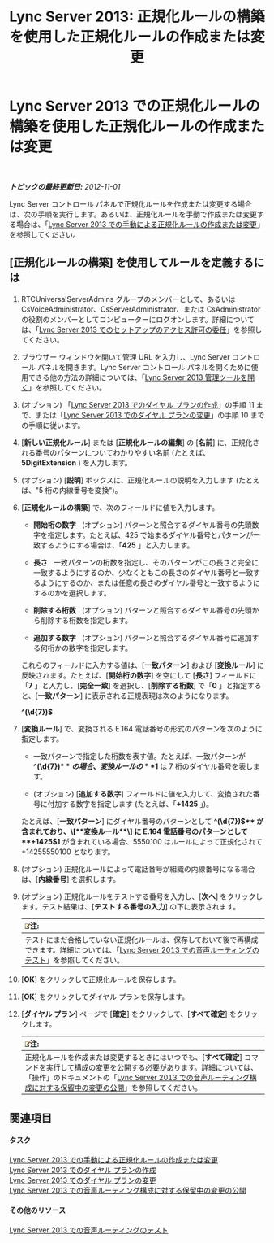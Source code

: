 ﻿---
title: 'Lync Server 2013: 正規化ルールの構築を使用した正規化ルールの作成または変更'
TOCTitle: 正規化ルールの構築を使用した正規化ルールの作成または変更
ms:assetid: e8547d7b-f74d-4a73-9a7d-df20d7a87fcd
ms:mtpsurl: https://technet.microsoft.com/ja-jp/library/Gg399036(v=OCS.15)
ms:contentKeyID: 48273906
ms.date: 05/19/2016
mtps_version: v=OCS.15
ms.translationtype: HT
---

# Lync Server 2013 での正規化ルールの構築を使用した正規化ルールの作成または変更

 

_**トピックの最終更新日:** 2012-11-01_

Lync Server コントロール パネルで正規化ルールを作成または変更する場合は、次の手順を実行します。あるいは、正規化ルールを手動で作成または変更する場合は、「[Lync Server 2013 での手動による正規化ルールの作成または変更](lync-server-2013-create-or-modify-a-normalization-rule-manually.md)」を参照してください。

## \[正規化ルールの構築\] を使用してルールを定義するには

1.  RTCUniversalServerAdmins グループのメンバーとして、あるいは CsVoiceAdministrator、CsServerAdministrator、または CsAdministrator の役割のメンバーとしてコンピューターにログオンします。詳細については、「[Lync Server 2013 でのセットアップのアクセス許可の委任](lync-server-2013-delegate-setup-permissions.md)」を参照してください。

2.  ブラウザー ウィンドウを開いて管理 URL を入力し、Lync Server コントロール パネルを開きます。Lync Server コントロール パネルを開くために使用できる他の方法の詳細については、「[Lync Server 2013 管理ツールを開く](lync-server-2013-open-lync-server-administrative-tools.md)」を参照してください。

3.  (オプション) 「[Lync Server 2013 でのダイヤル プランの作成](lync-server-2013-create-a-dial-plan.md)」の手順 11 まで、または「[Lync Server 2013 でのダイヤル プランの変更](lync-server-2013-modify-a-dial-plan.md)」の手順 10 までの手順に従います。

4.  \[**新しい正規化ルール**\] または \[**正規化ルールの編集**\] の \[**名前**\] に、正規化される番号のパターンについてわかりやすい名前 (たとえば、 **5DigitExtension** ) を入力します。

5.  (オプション) \[**説明**\] ボックスに、正規化ルールの説明を入力します (たとえば、"5 桁の内線番号を変換")。

6.  \[**正規化ルールの構築**\] で、次のフィールドに値を入力します。
    
      - **開始桁の数字**   (オプション) パターンと照合するダイヤル番号の先頭数字を指定します。たとえば、425 で始まるダイヤル番号とパターンが一致するようにする場合は、「**425** 」と入力します。
    
      - **長さ**   一致パターンの桁数を指定し、そのパターンがこの長さと完全に一致するようにするのか、少なくともこの長さのダイヤル番号と一致するようにするのか、または任意の長さのダイヤル番号と一致するようにするのかを選択します。
    
      - **削除する桁数**   (オプション) パターンと照合するダイヤル番号の先頭から削除する桁数を指定します。
    
      - **追加する数字**   (オプション) パターンと照合するダイヤル番号に追加する何桁かの数字を指定します。
    
    これらのフィールドに入力する値は、\[**一致パターン**\] および \[**変換ルール**\] に反映されます。たとえば、\[**開始桁の数字**\] を空にして \[**長さ**\] フィールドに「**7** 」と入力し、\[**完全一致**\] を選択し、\[**削除する桁数**\] で「**0** 」と指定すると、\[**一致パターン**\] に表示される正規表現は次のようになります。
    
    **^(\\d{7})$**

7.  \[**変換ルール**\] で、変換される E.164 電話番号の形式のパターンを次のように指定します。
    
      - 一致パターンで指定した桁数を表す値。たとえば、一致パターンが **^(\\d{7})$** の場合、変換ルールの **$1** は 7 桁のダイヤル番号を表します。
    
      - (オプション) \[**追加する数字**\] フィールドに値を入力して、変換された番号に付加する数字を指定します (たとえば、「**+1425** 」)。
    
    たとえば、\[**一致パターン**\] にダイヤル番号のパターンとして **^(\\d{7})$** が含まれており、\[**変換ルール**\] に E.164 電話番号のパターンとして **+1425$1** が含まれている場合、5550100 はルールによって正規化されて +14255550100 となります。

8.  (オプション) 正規化ルールによって電話番号が組織の内線番号になる場合は、\[**内線番号**\] を選択します。

9.  (オプション) 正規化ルールをテストする番号を入力し、\[**次へ**\] をクリックします。テスト結果は、\[**テストする番号の入力**\] の下に表示されます。
    
    <table>
    <thead>
    <tr class="header">
    <th><img src="images/Gg412781.note(OCS.15).gif" title="note" alt="note" />注:</th>
    </tr>
    </thead>
    <tbody>
    <tr class="odd">
    <td>テストにまだ合格していない正規化ルールは、保存しておいて後で再構成できます。詳細については、「<a href="lync-server-2013-test-voice-routing.md">Lync Server 2013 での音声ルーティングのテスト</a>」を参照してください。</td>
    </tr>
    </tbody>
    </table>


10. \[**OK**\] をクリックして正規化ルールを保存します。

11. \[**OK**\] をクリックしてダイヤル プランを保存します。

12. \[**ダイヤル プラン**\] ページで \[**確定**\] をクリックして、\[**すべて確定**\] をクリックします。
    
    <table>
    <thead>
    <tr class="header">
    <th><img src="images/Gg412781.note(OCS.15).gif" title="note" alt="note" />注:</th>
    </tr>
    </thead>
    <tbody>
    <tr class="odd">
    <td>正規化ルールを作成または変更するときにはいつでも、[<strong>すべて確定</strong>] コマンドを実行して構成の変更を公開する必要があります。詳細については、「操作」のドキュメントの「<a href="lync-server-2013-publish-pending-changes-to-the-voice-routing-configuration.md">Lync Server 2013 での音声ルーティング構成に対する保留中の変更の公開</a>」を参照してください。</td>
    </tr>
    </tbody>
    </table>


## 関連項目

#### タスク

[Lync Server 2013 での手動による正規化ルールの作成または変更](lync-server-2013-create-or-modify-a-normalization-rule-manually.md)  
[Lync Server 2013 でのダイヤル プランの作成](lync-server-2013-create-a-dial-plan.md)  
[Lync Server 2013 でのダイヤル プランの変更](lync-server-2013-modify-a-dial-plan.md)  
[Lync Server 2013 での音声ルーティング構成に対する保留中の変更の公開](lync-server-2013-publish-pending-changes-to-the-voice-routing-configuration.md)  

#### その他のリソース

[Lync Server 2013 での音声ルーティングのテスト](lync-server-2013-test-voice-routing.md)

